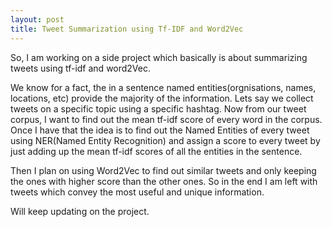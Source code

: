 ```yaml
---
layout: post
title: Tweet Summarization using Tf-IDF and Word2Vec
---
```


So, I am working on a side project which basically is about summarizing tweets using tf-idf and word2Vec.

We know for a fact, the in a sentence named entities(orgnisations, names, locations, etc) provide the majority of the information. Lets say we collect tweets on a specific topic using  a specific hashtag. Now from our tweet corpus, I want to find out the mean tf-idf score of every word in the corpus. Once I have that the idea is to find out the Named Entities of every tweet using NER(Named Entity Recognition) and assign a score to every tweet by just adding up the mean tf-idf scores of all the entities in the sentence.

Then I plan on using Word2Vec to find out similar tweets and only keeping the ones with higher score than the other ones. So in the end I am left with tweets which convey the most useful and unique information.

Will keep updating on the project.
